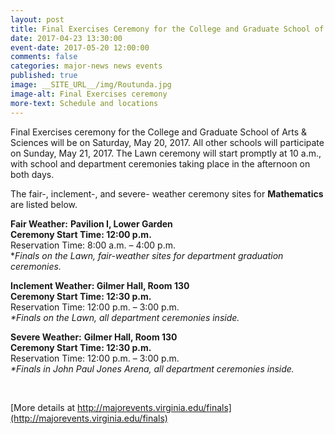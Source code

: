 ```yaml
---
layout: post
title: Final Exercises Ceremony for the College and Graduate School of Arts and Sciences
date: 2017-04-23 13:30:00
event-date: 2017-05-20 12:00:00
comments: false
categories: major-news news events
published: true
image: __SITE_URL__/img/Routunda.jpg
image-alt: Final Exercises ceremony
more-text: Schedule and locations
---
```


Final Exercises ceremony for the College and Graduate School of Arts & Sciences will be on Saturday, May 20, 2017. All other schools will participate on Sunday, May 21, 2017. The Lawn ceremony will start promptly at 10 a.m., with school and department ceremonies taking place in the afternoon on both days.

<!--more-->

<p>The fair-, inclement-, and severe- weather ceremony sites for <strong>Mathematics </strong>are listed below.</p>
<p><strong>Fair Weather:</strong>             <strong>Pavilion I, Lower Garden<br />
Ceremony Start Time: 12:00 p.m.</strong><br />
Reservation Time: 8:00 a.m. – 4:00 p.m.<br />
*<em>Finals on the Lawn, fair-weather sites for department graduation ceremonies.</em></p>
<p><strong>Inclement Weather:  Gilmer Hall, Room 130<br />
Ceremony Start Time: 12:30 p.m.</strong><br />
Reservation Time: 12:00 p.m. – 3:00 p.m.<br /><em>*Finals on the Lawn, all department ceremonies inside.</em></p>
<p><strong>Severe Weather:</strong>       <strong>Gilmer Hall, Room 130<br />
Ceremony Start Time: 12:30 p.m.</strong><br />
Reservation Time: 12:00 p.m. – 3:00 p.m.<br /><em>*Finals in John Paul Jones Arena, all department ceremonies inside.</em></p>

<br>

[More details at http://majorevents.virginia.edu/finals](http://majorevents.virginia.edu/finals)
